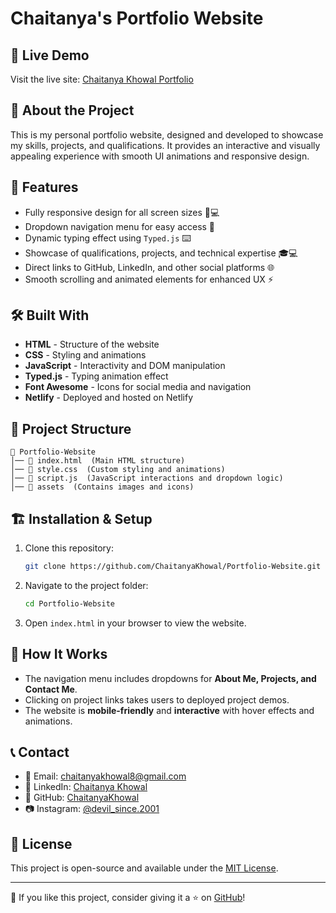# Chaitanya's Portfolio Website

## 🚀 Live Demo
Visit the live site: [Chaitanya Khowal Portfolio](https://chaitanyakhowalportfolio.netlify.app/)

## 📌 About the Project
This is my personal portfolio website, designed and developed to showcase my skills, projects, and qualifications. It provides an interactive and visually appealing experience with smooth UI animations and responsive design.

## 🎯 Features
- Fully responsive design for all screen sizes 📱💻
- Dropdown navigation menu for easy access 🔽
- Dynamic typing effect using `Typed.js` ⌨️
- Showcase of qualifications, projects, and technical expertise 🎓💻
- Direct links to GitHub, LinkedIn, and other social platforms 🌐
- Smooth scrolling and animated elements for enhanced UX ⚡

## 🛠️ Built With
- **HTML** - Structure of the website
- **CSS** - Styling and animations
- **JavaScript** - Interactivity and DOM manipulation
- **Typed.js** - Typing animation effect
- **Font Awesome** - Icons for social media and navigation
- **Netlify** - Deployed and hosted on Netlify

## 📂 Project Structure
```
📁 Portfolio-Website
│── 📄 index.html  (Main HTML structure)
│── 📄 style.css  (Custom styling and animations)
│── 📄 script.js  (JavaScript interactions and dropdown logic)
│── 📁 assets  (Contains images and icons)
```

## 🏗️ Installation & Setup
1. Clone this repository:
   ```sh
   git clone https://github.com/ChaitanyaKhowal/Portfolio-Website.git
   ```
2. Navigate to the project folder:
   ```sh
   cd Portfolio-Website
   ```
3. Open `index.html` in your browser to view the website.

## 📌 How It Works
- The navigation menu includes dropdowns for **About Me, Projects, and Contact Me**.
- Clicking on project links takes users to deployed project demos.
- The website is **mobile-friendly** and **interactive** with hover effects and animations.

## 📞 Contact
- 📧 Email: [chaitanyakhowal8@gmail.com](mailto:chaitanyakhowal8@gmail.com)
- 💼 LinkedIn: [Chaitanya Khowal](https://www.linkedin.com/in/chaitanya-khowal-331b47272/)
- 🐙 GitHub: [ChaitanyaKhowal](https://github.com/ChaitanyaKhowal)
- 📷 Instagram: [@devil_since.2001](https://www.instagram.com/devil_since.2001/)

## 📜 License
This project is open-source and available under the [MIT License](LICENSE).

---
🌟 If you like this project, consider giving it a ⭐ on [GitHub](https://github.com/ChaitanyaKhowal/Portfolio-Website)!

